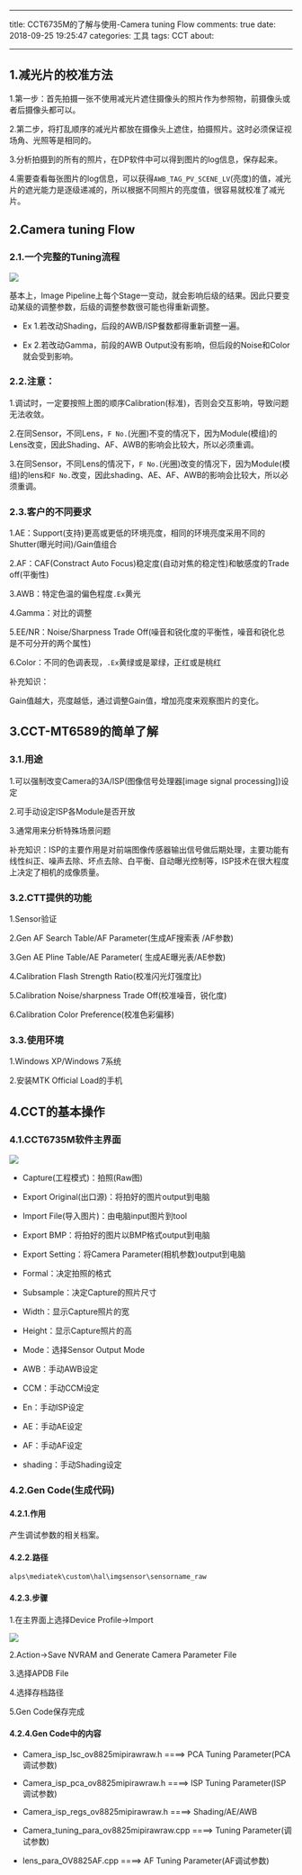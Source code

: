 ﻿---

title: CCT6735M的了解与使用-Camera tuning Flow
comments: true
date: 2018-09-25 19:25:47
categories: 工具
tags: CCT
about:

---

## 1.减光片的校准方法

1.第一步：首先拍摄一张不使用减光片遮住摄像头的照片作为参照物，前摄像头或者后摄像头都可以。

2.第二步，将打乱顺序的减光片都放在摄像头上遮住，拍摄照片。这时必须保证视场角、光照等是相同的。

3.分析拍摄到的所有的照片，在DP软件中可以得到图片的log信息，保存起来。

4.需要查看每张图片的log信息，可以获得`AWB_TAG_PV_SCENE_LV`(亮度)的值，减光片的遮光能力是逐级递减的，所以根据不同照片的亮度值，很容易就校准了减光片。

## 2.Camera tuning Flow

### 2.1.一个完整的Tuning流程

![ ](https://www.cnblogs.com/images/cnblogs_com/cliy-10/1299108/o_70.png)

基本上，Image Pipeline上每个Stage一变动，就会影响后级的结果。因此只要变动某级的调整参数，后级的调整参数很可能也得重新调整。

* Ex 1.若改动Shading，后段的AWB/ISP餐数都得重新调整一遍。

* Ex 2.若改动Gamma，前段的AWB Output没有影响，但后段的Noise和Color就会受到影响。

### 2.2.注意：

1.调试时，一定要按照上图的顺序Calibration(标准)，否则会交互影响，导致问题无法收敛。

2.在同Sensor，不同Lens，`F No.`(光圈)不变的情况下，因为Module(模组)的Lens改变，因此Shading、AF、AWB的影响会比较大，所以必须重调。

3.在同Sensor，不同Lens的情况下，`F No.`(光圈)改变的情况下，因为Module(模组)的lens和`F No.`改变，因此shading、AE、AF、AWB的影响会比较大，所以必须重调。

### 2.3.客户的不同要求

1.AE：Support(支持)更高或更低的环境亮度，相同的环境亮度采用不同的Shutter(曝光时间)/Gain值组合

2.AF：CAF(Constract Auto Focus)稳定度(自动对焦的稳定性)和敏感度的Trade off(平衡性)

3.AWB：特定色温的偏色程度`.Ex`黄光

4.Gamma：对比的调整

5.EE/NR：Noise/Sharpness Trade Off(噪音和锐化度的平衡性，噪音和锐化总是不可分开的两个属性)

6.Color：不同的色调表现，`.Ex`黄绿或是翠绿，正红或是桃红

补充知识：

Gain值越大，亮度越低，通过调整Gain值，增加亮度来观察图片的变化。


## 3.CCT-MT6589的简单了解

### 3.1.用途

1.可以强制改变Camera的3A/ISP(图像信号处理器[image signal processing])设定

2.可手动设定ISP各Module是否开放

3.通常用来分析特殊场景问题

补充知识：ISP的主要作用是对前端图像传感器输出信号做后期处理，主要功能有线性纠正、噪声去除、坏点去除、白平衡、自动曝光控制等，ISP技术在很大程度上决定了相机的成像质量。

### 3.2.CTT提供的功能

1.Sensor验证

2.Gen AF Search Table/AF Parameter(生成AF搜索表 /AF参数)

3.Gen AE Pline Table/AE Parameter( 生成AE曝光表/AE参数)

4.Calibration Flash Strength Ratio(校准闪光灯强度比)

5.Calibration Noise/sharpness Trade Off(校准噪音，锐化度)

6.Calibration Color Preference(校准色彩偏移)

### 3.3.使用环境

1.Windows XP/Windows 7系统

2.安装MTK Official Load的手机

## 4.CCT的基本操作

### 4.1.CCT6735M软件主界面

![ ](https://www.cnblogs.com/images/cnblogs_com/cliy-10/1299108/o_72.png)

* Capture(工程模式)：拍照(Raw图)

* Export Original(出口源)：将拍好的图片output到电脑

* Import File(导入图片)：由电脑input图片到tool

* Export BMP：将拍好的图片以BMP格式output到电脑

* Export Setting：将Camera Parameter(相机参数)output到电脑

* Formal：决定拍照的格式

* Subsample：决定Capture的照片尺寸

* Width：显示Capture照片的宽

* Height：显示Capture照片的高

* Mode：选择Sensor Output Mode

* AWB：手动AWB设定

* CCM：手动CCM设定

* En：手动ISP设定

* AE：手动AE设定

* AF：手动AF设定

* shading：手动Shading设定

### 4.2.Gen Code(生成代码)

#### 4.2.1.作用

产生调试参数的相关档案。

#### 4.2.2.路径

`alps\mediatek\custom\hal\imgsensor\sensorname_raw`

#### 4.2.3.步骤

1.在主界面上选择Device Profile->Import

![ ](https://www.cnblogs.com/images/cnblogs_com/cliy-10/1299108/o_73.png)

2.Action->Save NVRAM and Generate Camera Parameter File

3.选择APDB File

4.选择存档路径

5.Gen Code保存完成

#### 4.2.4.Gen Code中的内容

* Camera_isp_lsc_ov8825mipirawraw.h  ====> PCA Tuning Parameter(PCA调试参数)

* Camera_isp_pca_ov8825mipirawraw.h  ====> ISP Tuning Parameter(ISP调试参数)

* Camera_isp_regs_ov8825mipirawraw.h ====> Shading/AE/AWB

* Camera_tuning_para_ov8825mipirawraw.cpp ====> Tuning Parameter(调试参数)

* lens_para_OV8825AF.cpp ====> AF Tuning Parameter(AF调试参数)
